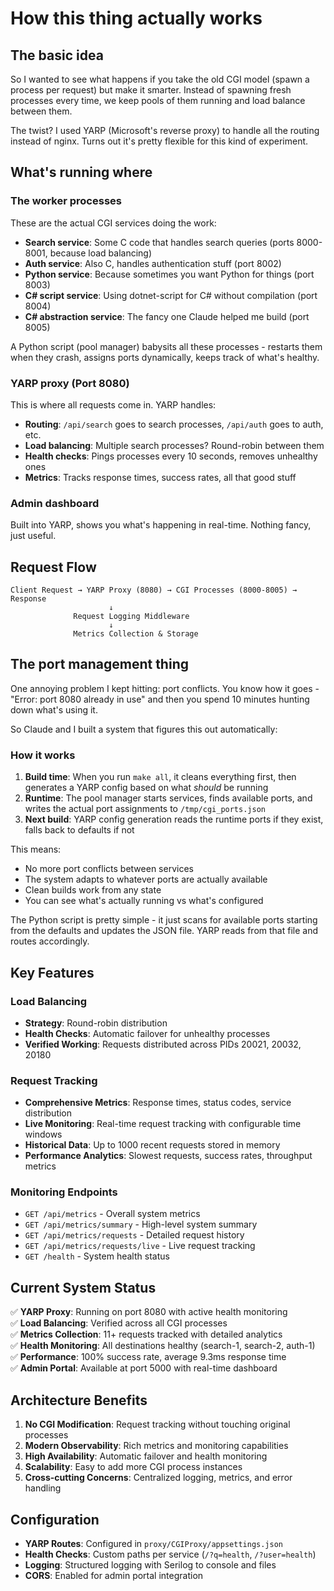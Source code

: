 # How this thing actually works

## The basic idea

So I wanted to see what happens if you take the old CGI model (spawn a process per request) but make it smarter. Instead of spawning fresh processes every time, we keep pools of them running and load balance between them.

The twist? I used YARP (Microsoft's reverse proxy) to handle all the routing instead of nginx. Turns out it's pretty flexible for this kind of experiment.

## What's running where

### The worker processes
These are the actual CGI services doing the work:
- **Search service**: Some C code that handles search queries (ports 8000-8001, because load balancing)
- **Auth service**: Also C, handles authentication stuff (port 8002)  
- **Python service**: Because sometimes you want Python for things (port 8003)
- **C# script service**: Using dotnet-script for C# without compilation (port 8004)
- **C# abstraction service**: The fancy one Claude helped me build (port 8005)

A Python script (pool manager) babysits all these processes - restarts them when they crash, assigns ports dynamically, keeps track of what's healthy.

### YARP proxy (Port 8080)
This is where all requests come in. YARP handles:
- **Routing**: `/api/search` goes to search processes, `/api/auth` goes to auth, etc.
- **Load balancing**: Multiple search processes? Round-robin between them
- **Health checks**: Pings processes every 10 seconds, removes unhealthy ones
- **Metrics**: Tracks response times, success rates, all that good stuff

### Admin dashboard
Built into YARP, shows you what's happening in real-time. Nothing fancy, just useful.

## Request Flow
```
Client Request → YARP Proxy (8080) → CGI Processes (8000-8005) → Response
                      ↓
              Request Logging Middleware
                      ↓  
              Metrics Collection & Storage
```

## The port management thing

One annoying problem I kept hitting: port conflicts. You know how it goes - "Error: port 8080 already in use" and then you spend 10 minutes hunting down what's using it.

So Claude and I built a system that figures this out automatically:

### How it works
1. **Build time**: When you run `make all`, it cleans everything first, then generates a YARP config based on what *should* be running
2. **Runtime**: The pool manager starts services, finds available ports, and writes the actual port assignments to `/tmp/cgi_ports.json`
3. **Next build**: YARP config generation reads the runtime ports if they exist, falls back to defaults if not

This means:
- No more port conflicts between services
- The system adapts to whatever ports are actually available
- Clean builds work from any state
- You can see what's actually running vs what's configured

The Python script is pretty simple - it just scans for available ports starting from the defaults and updates the JSON file. YARP reads from that file and routes accordingly.

## Key Features

### Load Balancing
- **Strategy**: Round-robin distribution
- **Health Checks**: Automatic failover for unhealthy processes
- **Verified Working**: Requests distributed across PIDs 20021, 20032, 20180

### Request Tracking
- **Comprehensive Metrics**: Response times, status codes, service distribution
- **Live Monitoring**: Real-time request tracking with configurable time windows
- **Historical Data**: Up to 1000 recent requests stored in memory
- **Performance Analytics**: Slowest requests, success rates, throughput metrics

### Monitoring Endpoints
- `GET /api/metrics` - Overall system metrics
- `GET /api/metrics/summary` - High-level system summary  
- `GET /api/metrics/requests` - Detailed request history
- `GET /api/metrics/requests/live` - Live request tracking
- `GET /health` - System health status

## Current System Status
✅ **YARP Proxy**: Running on port 8080 with active health monitoring  
✅ **Load Balancing**: Verified across all CGI processes  
✅ **Metrics Collection**: 11+ requests tracked with detailed analytics  
✅ **Health Monitoring**: All destinations healthy (search-1, search-2, auth-1)  
✅ **Performance**: 100% success rate, average 9.3ms response time  
✅ **Admin Portal**: Available at port 5000 with real-time dashboard  

## Architecture Benefits
1. **No CGI Modification**: Request tracking without touching original processes
2. **Modern Observability**: Rich metrics and monitoring capabilities  
3. **High Availability**: Automatic failover and health monitoring
4. **Scalability**: Easy to add more CGI process instances
5. **Cross-cutting Concerns**: Centralized logging, metrics, and error handling

## Configuration
- **YARP Routes**: Configured in `proxy/CGIProxy/appsettings.json`
- **Health Checks**: Custom paths per service (`/?q=health`, `/?user=health`)
- **Logging**: Structured logging with Serilog to console and files
- **CORS**: Enabled for admin portal integration